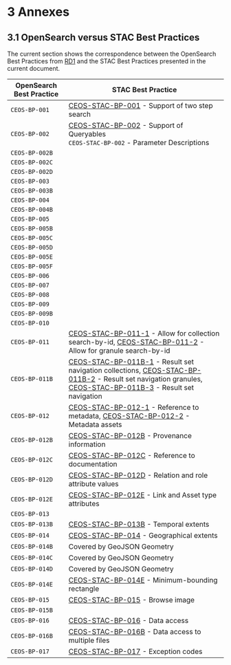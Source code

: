 
# 3 Annexes


## 3.1 OpenSearch versus STAC Best Practices

The current section shows the correspondence between the OpenSearch Best Practices from [RD1](.\1-introduction.md#RD1) and the STAC Best Practices presented in the current document.

| **OpenSearch Best Practice**  | **STAC Best Practice** | 
| --------- | --------- | 
| `CEOS-BP-001` |  [CEOS-STAC-BP-001](#BP-001) - Support of two step search | 
| `CEOS-BP-002` |  [CEOS-STAC-BP-002](#BP-002) - Support of Queryables<br> `CEOS-STAC-BP-002` - Parameter Descriptions | 
| `CEOS-BP-002B` |   |
| `CEOS-BP-002C` |   |
| `CEOS-BP-002D` |   |
| `CEOS-BP-003` |   |
| `CEOS-BP-003B` |   |
| `CEOS-BP-004` |   |
| `CEOS-BP-004B` |   |
| `CEOS-BP-005` |   |
| `CEOS-BP-005B` |   |
| `CEOS-BP-005C` |   |
| `CEOS-BP-005D` |   |
| `CEOS-BP-005E` |   |
| `CEOS-BP-005F` |   | 
| `CEOS-BP-006` |   | 
| `CEOS-BP-007` |   | 
| `CEOS-BP-008` |   | 
| `CEOS-BP-009` |   | 
| `CEOS-BP-009B` |   | 
| `CEOS-BP-010` |   | 
| `CEOS-BP-011` |    [CEOS-STAC-BP-011-1](#BP-011-1) - Allow for collection search-by-id,  [CEOS-STAC-BP-011-2](#BP-011-2) - Allow for granule search-by-id  |
| `CEOS-BP-011B` |  [CEOS-STAC-BP-011B-1](#BP-011B-1) - Result set navigation collections,  [CEOS-STAC-BP-011B-2](#BP-011B-2) - Result set navigation granules,  [CEOS-STAC-BP-011B-3](#BP-011B-3) - Result set navigation   |
| `CEOS-BP-012` |   [CEOS-STAC-BP-012-1](#BP-012-1) - Reference to metadata,  [CEOS-STAC-BP-012-2](#BP-012-2) - Metadata assets   |
| `CEOS-BP-012B` |   [CEOS-STAC-BP-012B](#BP-012B) - Provenance information | 
| `CEOS-BP-012C` |   [CEOS-STAC-BP-012C](#BP-012C) - Reference to documentation | 
| `CEOS-BP-012D` |   [CEOS-STAC-BP-012D](#BP-012D) - Relation and role attribute values | 
| `CEOS-BP-012E` |  [CEOS-STAC-BP-012E](#BP-012E) - Link and Asset type attributes | 
| `CEOS-BP-013` |   | 
| `CEOS-BP-013B` | [CEOS-STAC-BP-013B](#BP-013B) - Temporal extents | 
| `CEOS-BP-014` |  [CEOS-STAC-BP-014](#BP-014) - Geographical extents | 
| `CEOS-BP-014B` | Covered by GeoJSON Geometry  | 
| `CEOS-BP-014C` | Covered by GeoJSON Geometry  | 
| `CEOS-BP-014D` |  Covered by GeoJSON Geometry | 
| `CEOS-BP-014E` |  [CEOS-STAC-BP-014E](#BP-014E) - Minimum-bounding rectangle  | 
| `CEOS-BP-015` |  [CEOS-STAC-BP-015](#BP-015) - Browse image | 
| `CEOS-BP-015B` |   | 
| `CEOS-BP-016` |   [CEOS-STAC-BP-016](#BP-016) - Data access | 
| `CEOS-BP-016B` |  [CEOS-STAC-BP-016B](#BP-016B) - Data access to multiple files | 
| `CEOS-BP-017` |   [CEOS-STAC-BP-017](#BP-017) - Exception codes | 


